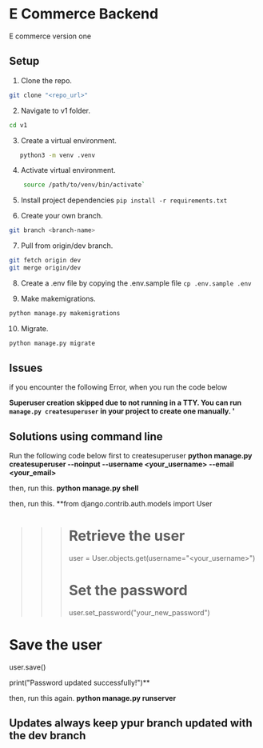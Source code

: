 # E Commerce Backend
E commerce version one

## Setup

1. Clone the repo.
 ```sh
 git clone "<repo_url>"
```

2. Navigate to v1 folder.
 ```sh
 cd v1
```

3. Create a virtual environment.
 ```bash
    python3 -m venv .venv
 ```

4. Activate virtual environment.
```bash
    source /path/to/venv/bin/activate`
```

5. Install project dependencies `pip install -r requirements.txt`

6. Create your own branch.
 ```sh
 git branch <branch-name>
```

7. Pull from origin/dev branch.
 ```sh
 git fetch origin dev
 git merge origin/dev

```
8. Create a .env file by copying the .env.sample file
`cp .env.sample .env`

9. Make makemigrations.
 ```sh
 python manage.py makemigrations
```

10. Migrate.
 ```sh
 python manage.py migrate
```


## Issues
if you encounter the following Error, when you run the code below

**Superuser creation skipped due to not running in a TTY. You can run `manage.py createsuperuser` in your project to create one manually.
'**

## Solutions using command line
Run the following code below first to createsuperuser
**python manage.py createsuperuser --noinput --username <your_username> --email <your_email>**

then, run this.
**python manage.py shell**


then, run this.
**from django.contrib.auth.models import User

>>> # Retrieve the user
>>> user = User.objects.get(username="<your_username>")
>>>
>>> # Set the password
>>> user.set_password("your_new_password")
>>>
# Save the user
user.save()

print("Password updated successfully!")**

then, run this again.
**python manage.py runserver**


## Updates always keep ypur branch updated with the dev branch

